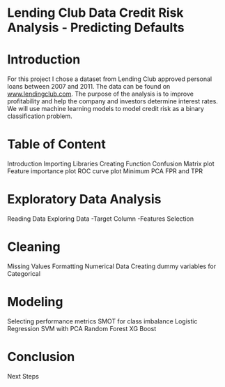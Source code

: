 # Lending Club Data Credit Risk Analysis - Predicting Defaults
# Introduction
  For this project I chose a dataset from Lending Club approved personal loans between 2007 and 2011. The data can be found on www.lendingclub.com. The purpose of the analysis is to improve profitability and help the company and investors determine interest rates. We will use machine learning models to model credit risk as a binary classification problem.

# Table of Content
  Introduction
  Importing Libraries
  Creating Function
  Confusion Matrix plot
  Feature importance plot
  ROC curve plot
  Minimum PCA
  FPR and TPR

# Exploratory Data Analysis
  Reading Data
  Exploring Data -Target Column -Features Selection
# Cleaning
  Missing Values
  Formatting Numerical Data
  Creating dummy variables for Categorical
# Modeling
  Selecting performance metrics
  SMOT for class imbalance
  Logistic Regression
  SVM with PCA
  Random Forest
  XG Boost
# Conclusion
Next Steps
